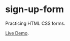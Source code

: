 # sign-up-form
Practicing HTML CSS forms.

[Live Demo](https://waleed405.github.io/sign-up-form/).

